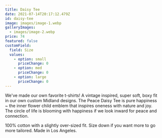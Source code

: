 ```yaml
---
title: Daisy Tee
date: 2021-07-14T20:17:12.479Z
id: daisy-tee
image: images/image-1.webp
galleryImages:
  - images/image-2.webp
price: 74
featured: false
customField:
  field: Size
  values:
    - option: small
      priceChange: 0
    - option: med
      priceChange: 0
    - option: large
      priceChange: 0
---
```

<!--StartFragment-->

We've made our own favorite t-shirts! A vintage inspired, super soft, boxy fit in our own custom Midland designs. The Peace Daisy Tee is pure happiness ~ the inner flower child emblem that inspires oneness with nature and joy. The circle of life is blooming with happiness if we look inward for peace and connection.

100% cotton with a slightly over-sized fit. Size down if you want more to go more tailored. Made in Los Angeles. 

<!--EndFragment-->